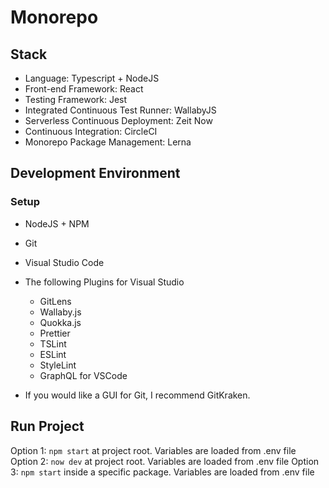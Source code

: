 # Monorepo

## Stack

- Language: Typescript + NodeJS
- Front-end Framework: React
- Testing Framework: Jest
- Integrated Continuous Test Runner: WallabyJS
- Serverless Continuous Deployment: Zeit Now
- Continuous Integration: CircleCI
- Monorepo Package Management: Lerna

## Development Environment

### Setup

- NodeJS + NPM
- Git
- Visual Studio Code
- The following Plugins for Visual Studio

  - GitLens
  - Wallaby.js
  - Quokka.js
  - Prettier
  - TSLint
  - ESLint
  - StyleLint
  - GraphQL for VSCode

- If you would like a GUI for Git, I recommend GitKraken.

## Run Project

Option 1: `npm start` at project root. Variables are loaded from .env file
Option 2: `now dev` at project root. Variables are loaded from .env file
Option 3: `npm start` inside a specific package. Variables are loaded from .env file
